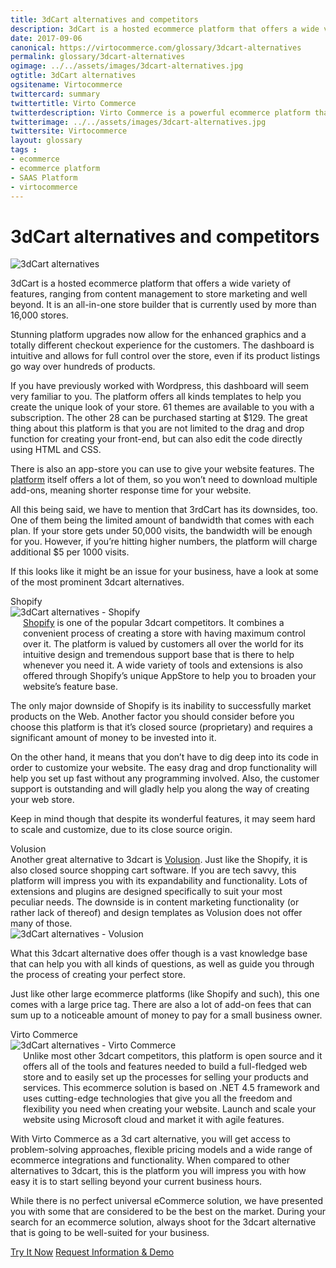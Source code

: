 ```yaml
--- 
title: 3dCart alternatives and competitors
description: 3dCart is a hosted ecommerce platform that offers a wide variety of features, ranging from content management to store marketing and well beyond, but there are some downsides which might be an issue for your business, so have a look at some of the most prominent 3dcart alternatives and competitors. 
date: 2017-09-06
canonical: https://virtocommerce.com/glossary/3dcart-alternatives
permalink: glossary/3dcart-alternatives
ogimage: ../../assets/images/3dcart-alternatives.jpg
ogtitle: 3dCart alternatives
ogsitename: Virtocommerce
twittercard: summary
twittertitle: Virto Commerce
twitterdescription: Virto Commerce is a powerful ecommerce platform that includes everything you need to create an online store and sell online. Try it free with Free Community License
twitterimage: ../../assets/images/3dcart-alternatives.jpg
twittersite: Virtocommerce
layout: glossary
tags : 
- ecommerce
- ecommerce platform
- SAAS Platform
- virtocommerce 
---
```

<div class="business-cnt">
    <div class="head __cart">
        <h1 class="title">3dCart alternatives and competitors</h1>
    </div>
    <img alt="3dCart alternatives" src="assets/images/3dcart-alternatives.jpg" />
    <p class="text">
    3dCart is a hosted ecommerce platform that offers a wide variety of features, ranging from content management to store marketing and well beyond. It is an all-in-one store builder that is currently used by more than 16,000 stores. </p>
    <p class="text">
    Stunning platform upgrades now allow for the enhanced graphics and a totally different checkout experience for the customers. The dashboard is intuitive and allows for full control over the store, even if its product listings go way over hundreds of products. </p>
    <p class="text">
    If you have previously worked with Wordpress, this dashboard will seem very familiar to you. The platform offers all kinds templates to help you create the unique look of your store. 61 themes are available to you with a subscription. The other 28 can be purchased starting at $129. The great thing about this platform is that you are not limited to the drag and drop function for creating your front-end, but can also edit the code directly using HTML and CSS. </p>
    <p class="text">
    There is also an app-store you can use to give your website features. The <a href="/b2b-ecommerce-platform">platform</a> itself offers a lot of them, so you won’t need to download multiple add-ons, meaning shorter response time for your website. </p>
    <p class="text">
    All this being said, we have to mention that 3rdCart has its downsides, too. One of them being the limited amount of bandwidth that comes with each plan. If your store gets under 50,000 visits, the bandwidth will be enough for you. However, if you’re hitting higher numbers, the platform will charge additional $5 per 1000 visits. </p>
    <p class="text">
    If this looks like it might be an issue for your business, have a look at some of the most prominent 3dcart alternatives. </p>
    <div class="section-title">Shopify</div>
    <div class="col-w">
        <div class="col __col-30">
            <img alt="3dCart alternatives - Shopify" src="assets/images/3dcart-alternatives-shopify.jpg" />
        </div>
        <div class="col __col-70 text" style="margin-top: 0; padding-left: 20px;">
           <a href="/glossary/shopify-alternatives"> Shopify</a> is one of the popular 3dcart competitors. It combines a convenient process of creating a store with having maximum control over it. 
            The platform is valued by customers all over the world for its intuitive design and tremendous support base that is there to help whenever you need it. A wide variety of tools and extensions is also offered through Shopify’s unique AppStore to help you to broaden your website’s feature base. 
            </div>
        </div>
        <p class="text">
        The only major downside of Shopify is its inability to successfully market products on the Web. Another factor you should consider before you choose this platform is that it’s closed source (proprietary) and requires a significant amount of money to be invested into it. </p>
        <p class="text">
        On the other hand, it means that you don’t have to dig deep into its code in order to customize your website. The easy drag and drop functionality will help you set up fast without any programming involved. Also, the customer support is outstanding and will gladly help you along the way of creating your web store. </p>
        <p class="text">
        Keep in mind though that despite its wonderful features, it may seem hard to scale and customize, due to its close source origin.</p>
    <div class="section-title">Volusion </div>
    <div class="col-w">
        <div class="col __col-70 text" style="margin-top: 0; padding-right: 20px;">
           Another great alternative to 3dcart is <a href="https://www.volusion.com/" rel="nofollow">Volusion</a>. Just like the Shopify, it is also closed source shopping cart software. If you are tech savvy, this platform will impress you with its expandability and functionality. Lots of extensions and plugins are designed specifically to suit your most peculiar needs. 
           The downside is in content marketing functionality (or rather lack of thereof) and design templates as Volusion does not offer many of those. 
           </div>
        <div class="col __col-30">
            <img alt="3dCart alternatives - Volusion" src="assets/images/volusion.jpg" />
            </div>
        </div>
        <p class="text">
        What this 3dcart alternative does offer though is a vast knowledge base that can help you with all kinds of questions, as well as guide you through the process of creating your perfect store.  </p>
        <p class="text">
        Just like other large ecommerce platforms (like Shopify and such), this one comes with a large price tag. There are also a lot of add-on fees that can sum up to a noticeable amount of money to pay for a small business owner. </p>
        <div class="section-title">Virto Commerce</div>
    <div class="col-w">
        <div class="col __col-30">
            <img alt="3dCart alternatives - Virto Commerce" src="assets/images/virto-commerce-screen.jpg" />
        </div>
        <div class="col __col-70 text" style="margin-top: 0; padding-left: 20px;">
            Unlike most other 3dcart competitors, this platform is open source and it offers all of the tools and features needed to build a full-fledged web store and to easily set up the processes for selling your products and services. 
            This ecommerce solution is based on .NET 4.5 framework and uses cutting-edge technologies that give you all the freedom and flexibility you need when creating your website. Launch and scale your website using Microsoft cloud and market it with agile features. 
            </div>
        </div>
        <p class="text">
        With Virto Commerce as a 3d cart alternative, you will get access to problem-solving approaches, flexible pricing models and a wide range of ecommerce integrations and functionality. When compared to other alternatives to 3dcart, this is the platform you will impress you with how easy it is to start selling beyond your current business hours. </p>
        <p class="text">
        While there is no perfect universal eCommerce solution, we have presented you with some that are considered to be the best on the market. During your search for an ecommerce solution, always shoot for the 3dcart alternative that is going to be well-suited for your business. </p>        
<div class="buttons">
        <a class="button fill" href="/try-now">Try It Now</a>
        <a class="button fill" href="/contact-us">Request Information & Demo</a>
    </div>
</div>